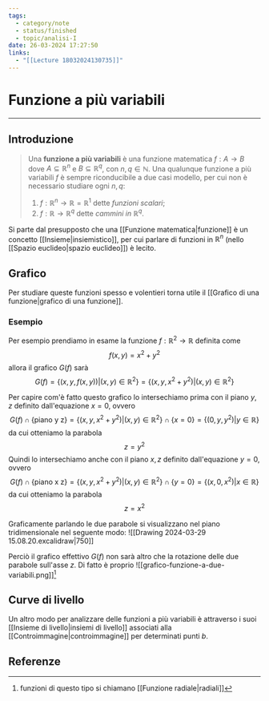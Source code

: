 ```yaml
---
tags:
  - category/note
  - status/finished
  - topic/analisi-I
date: 26-03-2024 17:27:50
links:
  - "[[Lecture 18032024130735]]"
---
```

# Funzione a più variabili
---
## Introduzione
> Una **funzione a più variabili** è una funzione matematica $f: A \to B$ dove $A \subseteq \mathbb{R}^{n}$ e $B \subseteq \mathbb{R}^{q}$, con $n, q \in \mathbb{N}$. Una qualunque funzione a più variabili $f$ è sempre riconducibile a due casi modello, per cui non è necessario studiare ogni $n, q$:
> 1. $f: \mathbb{R}^{n} \to \mathbb{R} = \mathbb{R}^{1}$ dette _funzioni scalari_;
> 2. $f: \mathbb{R} \to \mathbb{R}^{q}$ dette _cammini in $\mathbb{R}^{q}$_.

Si parte dal presupposto che una [[Funzione matematica|funzione]] è un concetto [[Insieme|insiemistico]], per cui parlare di funzioni in $\mathbb{R}^{n}$ (nello [[Spazio euclideo|spazio euclideo]]) è lecito.

## Grafico
Per studiare queste funzioni spesso e volentieri torna utile il [[Grafico di una funzione|grafico di una funzione]].

### Esempio
Per esempio prendiamo in esame la funzione $f: \mathbb{R}^{2} \to \mathbb{R}$ definita come
$$f(x, y) = x^{2}+y^{2}$$
allora il grafico $G(f)$ sarà
$$G(f) = \{(x, y, f(x, y)) | (x, y) \in \mathbb{R}^{2}\} = \{(x, y, x^{2}+y^{2}) | (x, y) \in \mathbb{R}^{2}\}$$

Per capire com'è fatto questo grafico lo intersechiamo prima con il piano $y, z$ definito dall'equazione $x = 0$, ovvero
$$G(f) \cap \{\text{piano y z}\} = \{(x, y, x^{2}+y^{2}) | (x, y) \in \mathbb{R}^{2}\} \cap \{x = 0\} = \{(0, y, y^{2}) | y \in \mathbb{R}\}$$
da cui otteniamo la parabola
$$z = y^{2}$$
Quindi lo intersechiamo anche con il piano $x, z$ definito dall'equazione $y = 0$, ovvero
$$G(f) \cap \{\text{piano x z}\} = \{(x, y, x^{2}+y^{2}) | (x, y) \in \mathbb{R}^{2}\} \cap \{y = 0\} = \{(x, 0, x^{2}) | x \in \mathbb{R}\}$$
da cui otteniamo la parabola
$$z = x^{2}$$

Graficamente parlando le due parabole si visualizzano nel piano tridimensionale nel seguente modo:
![[Drawing 2024-03-29 15.08.20.excalidraw|750]]

Perciò il grafico effettivo $G(f)$ non sarà altro che la rotazione delle due parabole sull'asse $z$. Di fatto è proprio
![[grafico-funzione-a-due-variabili.png]][^1]


## Curve di livello
Un altro modo per analizzare delle funzioni a più variabili è attraverso i suoi [[Insieme di livello|insiemi di livello]] associati alla [[Controimmagine|controimmagine]] per determinati punti $b$.

## Referenze
[^1]: funzioni di questo tipo si chiamano [[Funzione radiale|radiali]]